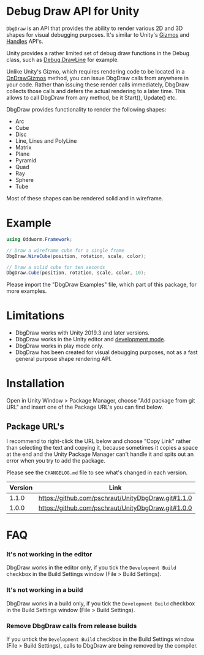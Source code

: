 # Debug Draw API for Unity

```DbgDraw``` is an API that provides the ability to render various 2D and 3D shapes for visual debugging purposes. It's similar to Unity's [Gizmos](https://docs.unity3d.com/ScriptReference/Gizmos.html) and [Handles](https://docs.unity3d.com/ScriptReference/Handles.html) API's.

Unity provides a rather limited set of debug draw functions in the Debug class, such as [Debug.DrawLine](https://docs.unity3d.com/ScriptReference/Debug.DrawLine.html) for example.

Unlike Unity's Gizmo, which requires rendering code to be located in a [OnDrawGizmos](https://docs.unity3d.com/ScriptReference/MonoBehaviour.OnDrawGizmos.html) method, you can issue DbgDraw calls from anywhere in your code. Rather than issuing these render calls immediately, DbgDraw collects those calls and defers the actual rendering to a later time. This allows to call DbgDraw from any method, be it Start(), Update() etc.

DbgDraw provides functionality to render the following shapes:
* Arc
* Cube
* Disc
* Line, Lines and PolyLine
* Matrix
* Plane
* Pyramid
* Quad
* Ray
* Sphere
* Tube

Most of these shapes can be rendered solid and in wireframe.


# Example

```csharp
using Oddworm.Framework;

// Draw a wireframe cube for a single frame
DbgDraw.WireCube(position, rotation, scale, color); 

// Draw a solid cube for ten seconds
DbgDraw.Cube(position, rotation, scale, color, 10);
```
Please import the "DbgDraw Examples" file, which part of this package, for more examples.


# Limitations

* DbgDraw works with Unity 2019.3 and later versions.
* DbgDraw works in the Unity editor and [development mode](https://docs.unity3d.com/Manual/BuildSettings.html).
* DbgDraw works in play mode only.
* DbgDraw has been created for visual debugging purposes, not as a fast general purpose shape rendering API.


# Installation

Open in Unity Window > Package Manager, choose "Add package from git URL" and insert one of the Package URL's you can find below.

## Package URL's

I recommend to right-click the URL below and choose "Copy Link" rather than selecting the text and copying it, because sometimes it copies a space at the end and the Unity Package Manager can't handle it and spits out an error when you try to add the package.

Please see the ```CHANGELOG.md``` file to see what's changed in each version.

| Version  |     Link      |
|----------|:-------------:|
| 1.1.0 | https://github.com/pschraut/UnityDbgDraw.git#1.1.0 |
| 1.0.0 | https://github.com/pschraut/UnityDbgDraw.git#1.0.0 |



# FAQ

### It's not working in the editor

DbgDraw works in the editor only, if you tick the ```Development Build``` checkbox in the Build Settings window (File > Build Settings).

### It's not working in a build

DbgDraw works in a build only, if you tick the ```Development Build``` checkbox in the Build Settings window (File > Build Settings).

### Remove DbgDraw calls from release builds

If you untick the ```Development Build``` checkbox in the Build Settings window (File > Build Settings), calls to DbgDraw are being removed by the compiler.

